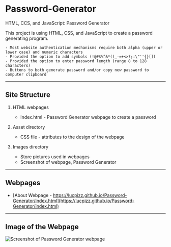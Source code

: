 # Password-Generator

HTML, CCS, and JavaScript: Password Generator

This project is using HTML, CSS, and JavaScript to create a password generating program.

    - Most website authentication mechanisms require both alpha (upper or lower case) and numeric characters
    - Provided the option to add symbols (!@#$%^&*()_-=+<>?;:\"''{}[])
    - Provided the option to enter password length (range 8 to 128 characters)
    - Buttons to both generate password and/or copy new password to computer clipboard

---

## Site Structure

1. HTML webpages
   - Index.html - Password Generator webpage to create a password
2. Asset directory

   - CSS file - attributes to the design of the webpage

3. Images directory
   - Store pictures used in webpages
   - Screenshot of webpage, Password Generator

---

## Webpages

- [About Webpage - https://lucpizz.github.io/Password-Generator/index.html](https://lucpizz.github.io/Password-Generator/index.html)

---

## Image of the Webpage

![Screenshot of Password Generator webpage](../images/GeneratePassword.png)
